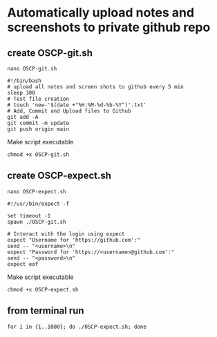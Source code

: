 # Automatically upload notes and screenshots to private github repo

## create OSCP-git.sh
```
nano OSCP-git.sh
```
```
#!/bin/bash
# upload all notes and screen shots to github every 5 min
sleep 300
# Test file creation
# touch 'new-'$(date +"%H:%M-%d-%b-%Y")'.txt'
# Add, Commit and Upload files to Github
git add -A
git commit -m update
git push origin main
```
Make script executable
```
chmod +x OSCP-git.sh
```

## create OSCP-expect.sh
```
nano OSCP-expect.sh
```
```
#!/usr/bin/expect -f

set timeout -1
spawn ./OSCP-git.sh

# Interact with the login using expect
expect "Username for 'https://github.com':"
send -- "<username>\n"
expect "Password for 'https://<username>@github.com':"
send -- "<password>\n"
expect eof
```
Make script executable
```
chmod +x OSCP-expect.sh
```

## from terminal run 
```
for i in {1..1000}; do ./OSCP-expect.sh; done
```
